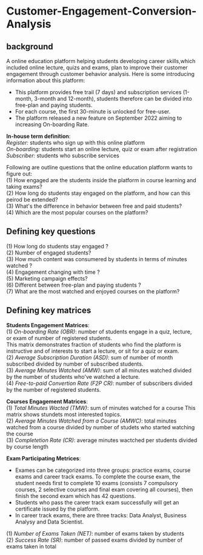 # Customer-Engagement-Conversion-Analysis

## background 
A online education platform helping students developing career skills,which included online lecture, quizs and exams, plan to improve their customer engagement through customer behavior analysis. Here is some introducing information about this platform: 
* This platform provides free trail (7 days) and subscription services (1-month, 3-month and 12-month), students therefore can be divided into free-plan and paying students. 
* For each course, the first 30-minute is unlocked for free-user.
* The platform released a new feature on September 2022 aiming to increasing On-boarding Rate.


**In-house term definition**: \
*Register:* students who sign up with this online platform \
*On-boarding:* students start an online lecture, quiz or exam after registration \
*Subscriber:* students who subscribe services


Following are outline questions that the online education platform wants to figure out: \
(1) How engaged are the students inside the platform in course learning and taking exams? \
(2) How long do students stay engaged on the platform, and how can this peirod be extended? \
(3) What's the difference in behavior between free and paid students? \
(4) Which are the most popular courses on the platform? 


## Defining key questions 
(1) How long do students stay engaged ? \
(2) Number of engaged students? \
(3) How much content was consumered by students in terms of minutes watched ? \
(4) Engagement changing with time ? \
(5) Marketing campaign effects?  \
(6) Different between free-plan and paying students ? \
(7) What are the most watched and enjoyed courses on the platform? 


## Defining key matrices

**Students Engagement Matrices**: \
(1) *On-boarding Rate (OBR)*: number of students engage in a quiz, lecture, or exam of number of registered students.   \
This matrix demonstrates fraction of students who find the platform is instructive and of interests to start a lecture, or sit for a quiz or exam. \
(2) *Average Subscription Duration (ASD)*: sum of number of month subscribed divided by number of subscribed students.   \
(3) *Average Minutes Watched (AMW)*: sum of all minutes watched divided by the number of students who've watched a lecture.   \
(4) *Free-to-paid Convertion Rate (F2P CR)*: number of subscribers divided by the number of registered students.  


**Courses Engagement Matrices**: \
(1) *Total Minutes Wacted (TMW)*: sum of minutes watched for a course
This matrix shows stundets most interested topics. \
(2) *Average Minutes Watched from a Course (AMWC)*: total minutes watched from a course divided by number of studets who started watching the course \
(3) *Completetion Rate (CR)*: average minutes wactched per students divided by course length 


**Exam Participating Metrices**: 
* Exames can be categorized into three groups: practice exams, course exams and career track exams. To complete the course exam, the student needs first to complete 10 exams (consists 7 compulsory courses, 2 selective courses and final exam covering all courses), then finish the second exam which has 42 questions.
* Students who pass the career track exam successfully will get an certificate issued by the platform.
* In career track exams, there are three tracks: Data Analyst, Business Analysy and Data Scientist. 

(1) *Number of Exams Taken (NET)*: number of exams taken by students \
(2) *Success Rate (SR)*: number of passed exams divided by number of exams taken in total
